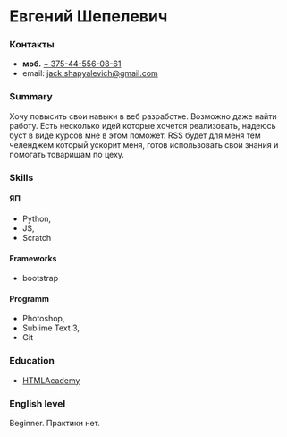 # Евгений Шепелевич
### Контакты
- __моб.__ [+ 375-44-556-08-61](tel:+375-44-556-08-61 "+ 375-44-556-08-61")
- email: [jack.shapyalevich@gmail.com](mailto:jack.shapyalevich@gmail.com "jack.shapyalevich@gmail.com")

### Summary
Хочу повысить свои навыки в веб разработке. Возможно даже найти работу. Есть несколько идей которые хочется реализовать, надеюсь буст в виде курсов мне в этом поможет. RSS будет для меня тем челенджем который ускорит меня, готов использовать свои знания и помогать товарищам по цеху.

### Skills
#### ЯП
- Python,
- JS,
- Scratch

#### Frameworks
- bootstrap

#### Programm
- Photoshop,
- Sublime Text 3,
- Git

### Education
- [HTMLAcademy](https://htmlacademy.ru/profile/id170561 "HTML Academy")

### English level
Beginner.
Практики нет.
